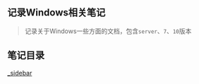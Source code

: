 ## 记录Windows相关笔记

> 记录关于Windows一些方面的文档，包含`server`、`7`、`10`版本


## 笔记目录

[_sidebar](./_sidebar.md ':include')
